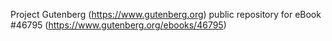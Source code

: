 Project Gutenberg (https://www.gutenberg.org) public repository for eBook #46795 (https://www.gutenberg.org/ebooks/46795)
